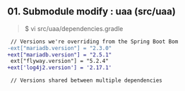 ## 01. Submodule modify : uaa (src/uaa)

> $ vi src/uaa/dependencies.gradle
```diff
 // Versions we're overriding from the Spring Boot Bom
-ext["mariadb.version"] = "2.3.0"
+ext["mariadb.version"] = "2.5.1"
 ext["flyway.version"] = "5.2.4"
+ext['log4j2.version'] = '2.17.1' 

 // Versions shared between multiple dependencies
```
